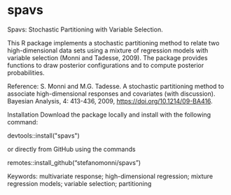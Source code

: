 # spavs
Spavs: Stochastic Partitioning with Variable Selection. 

This R package implements a stochastic partitioning method to relate two high-dimensional data sets using a mixture of regression models with variable selection (Monni and Tadesse, 2009). The package provides functions to draw posterior configurations and to compute posterior probabilities.

Reference:
S. Monni and M.G. Tadesse. A stochastic partitioning method to associate high-dimensional responses and covariates (with discussion). Bayesian Analysis, 4: 413-436, 2009,  <https://doi.org/10.1214/09-BA416>.

Installation
Download the package locally and install with the following command:
 
devtools::install("spavs")

or directly from GitHub using the commands

remotes::install_github(“stefanomonni/spavs”)


Keywords:
multivariate response; high-dimensional regression; mixture regression models; variable selection; partitioning
